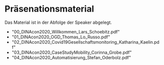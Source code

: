 # Präsenationsmaterial

Das Material ist in der Abfolge der Speaker abgelegt.

- "00_DINAcon2020_Willkommen_Lars_Schoebitz.pdf"
- "01_DINAcon2020_OGD_Thomas_Lo_Russo.pdf"
- "02_DINAcon2020_Covid19Gesellschaftsmonitoring_Katharina_Kaelin.pdf"
- "03_DINAcon2020_CaseStudyMobility_Corinna_Grobe.pdf"
- "04_DINAcon2020_Automatisierung_Stefan_Oderbolz.pdf"

